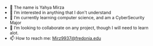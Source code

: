 - 👋 The name is Yahya Mirza 
- 👀 I’m interested in anything that I don't understand
- 🌱 I’m currently learning computer science, and am a CyberSecurity Major
- 💞️ I’m looking to collaborate on any project, though I will need to learn alot.
- 📫 How to reach me: Mirz9937@fredonia.edu

<!---
YJMirza/YJMirza is a ✨ special ✨ repository because its `README.md` (this file) appears on your GitHub profile.
You can click the Preview link to take a look at your changes.
--->
